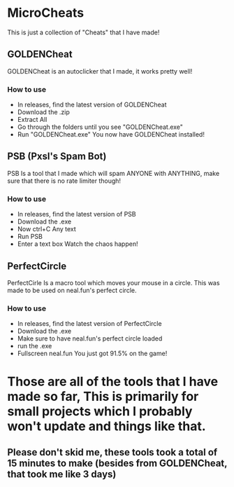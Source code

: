 # MicroCheats
This is just a collection of "Cheats" that I have made!

## GOLDENCheat
GOLDENCheat is an autoclicker that I made, it works pretty well!

### How to use

- In releases, find the latest version of GOLDENCheat
- Download the .zip
- Extract All
- Go through the folders until you see "GOLDENCheat.exe"
- Run "GOLDENCheat.exe"
You now have GOLDENCheat installed!

## PSB (Pxsl's Spam Bot)
PSB Is a tool that I made which will spam ANYONE with ANYTHING, make sure that there is no rate limiter though!

### How to use
- In releases, find the latest version of PSB
- Download the .exe
- Now ctrl+C Any text
- Run PSB
- Enter a text box
Watch the chaos happen!

## PerfectCircle
PerfectCirle Is a macro tool which moves your mouse in a circle. This was made to be used on neal.fun's perfect circle.

### How to use
- In releases, find the latest version of PerfectCircle
- Download the .exe
- Make sure to have neal.fun's perfect circle loaded
- run the .exe
- Fullscreen neal.fun
You just got 91.5% on the game!

# Those are all of the tools that I have made so far, This is primarily for small projects which I probably won't update and things like that.

## Please don't skid me, these tools took a total of 15 minutes to make (besides from GOLDENCheat, that took me like 3 days)
